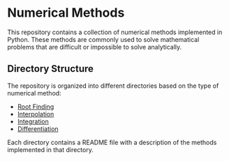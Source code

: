 # Numerical Methods
This repository contains a collection of numerical methods implemented in Python. These methods are commonly used to solve mathematical problems that are difficult or impossible to solve analytically.

## Directory Structure
The repository is organized into different directories based on the type of numerical method:

* [Root Finding](root-finding)
* [Interpolation](interpolation)
* [Integration](integration)
* [Differentiation](differentiation)

Each directory contains a README file with a description of the methods implemented in that directory.